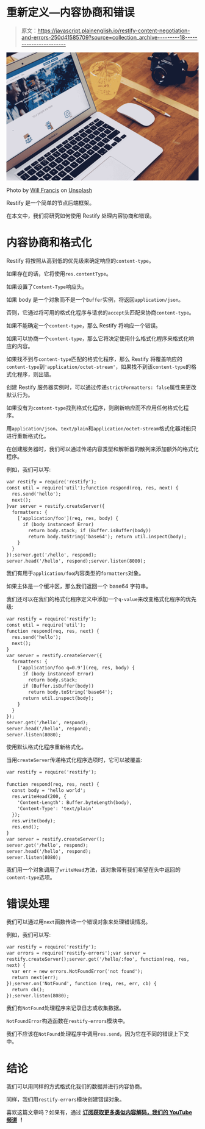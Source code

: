 # 重新定义—内容协商和错误

> 原文：<https://javascript.plainenglish.io/restify-content-negotiation-and-errors-250d41585709?source=collection_archive---------18----------------------->

![](img/4986e42a290adab9ec3992cec8b0bf5e.png)

Photo by [Will Francis](https://unsplash.com/@willfrancis?utm_source=medium&utm_medium=referral) on [Unsplash](https://unsplash.com?utm_source=medium&utm_medium=referral)

Restify 是一个简单的节点后端框架。

在本文中，我们将研究如何使用 Restify 处理内容协商和错误。

# 内容协商和格式化

Restify 将按照从高到低的优先级来确定响应的`content-type`。

如果存在的话，它将使用`res.contentType`。

如果设置了`Content-Type`响应头。

如果 body 是一个对象而不是一个`Buffer`实例，将返回`application/json`。

否则，它通过将可用的格式化程序与请求的`accept`头匹配来协商`content-type`。

如果不能确定一个`content-type`，那么 Restify 将响应一个错误。

如果可以协商一个`content-type`，那么它将决定使用什么格式化程序来格式化响应的内容。

如果找不到与`content-type`匹配的格式化程序，那么 Restify 将覆盖响应的`content-type`到`'application/octet-stream'`，如果找不到该`content-type`的格式化程序，则出错。

创建 Restify 服务器实例时，可以通过传递`strictFormatters: false`属性来更改默认行为。

如果没有为`content-type`找到格式化程序，则刷新响应而不应用任何格式化程序。

用`application/json`、`text/plain`和`application/octet-stream`格式化器对船只进行重新格式化。

在创建服务器时，我们可以通过传递内容类型和解析器的散列来添加额外的格式化程序。

例如，我们可以写:

```
var restify = require('restify');
const util = require('util');function respond(req, res, next) {
  res.send('hello');
  next();
}var server = restify.createServer({
  formatters: {
    ['application/foo'](req, res, body) {
      if (body instanceof Error)
        return body.stack; if (Buffer.isBuffer(body))
        return body.toString('base64'); return util.inspect(body);
    }
  }
});server.get('/hello', respond);
server.head('/hello', respond);server.listen(8080);
```

我们有用于`application/foo`内容类型的`formatters`对象。

如果主体是一个缓冲区，那么我们返回一个 base64 字符串。

我们还可以在我们的格式化程序定义中添加一个`q-value`来改变格式化程序的优先级:

```
var restify = require('restify');
const util = require('util');
function respond(req, res, next) {
  res.send('hello');
  next();
}
var server = restify.createServer({
  formatters: {
    ['application/foo q=0.9'](req, res, body) {
      if (body instanceof Error)
        return body.stack;
      if (Buffer.isBuffer(body))
        return body.toString('base64');
      return util.inspect(body);
    }
  }
});
server.get('/hello', respond);
server.head('/hello', respond);
server.listen(8080);
```

使用默认格式化程序重新格式化。

当用`createServer`传递格式化程序选项时，它可以被覆盖:

```
var restify = require('restify');

function respond(req, res, next) {
  const body = 'hello world';
  res.writeHead(200, {
    'Content-Length': Buffer.byteLength(body),
    'Content-Type': 'text/plain'
  });
  res.write(body);
  res.end();    
}
var server = restify.createServer();
server.get('/hello', respond);
server.head('/hello', respond);
server.listen(8080);
```

我们用一个对象调用了`writeHead`方法，该对象带有我们希望在头中返回的`content-type`选项。

# 错误处理

我们可以通过用`next`函数传递一个错误对象来处理错误情况。

例如，我们可以写:

```
var restify = require('restify');
var errors = require('restify-errors');var server = restify.createServer();server.get('/hello/:foo', function(req, res, next) {
  var err = new errors.NotFoundError('not found');
  return next(err);
});server.on('NotFound', function (req, res, err, cb) {
  return cb();
});server.listen(8080);
```

我们有`NotFound`处理程序来记录日志或收集数据。

`NotFoundError`构造函数在`restify-errors`模块中。

我们不应该在`NotFound`处理程序中调用`res.send`，因为它在不同的错误上下文中。

# 结论

我们可以用同样的方式格式化我们的数据并进行内容协商。

同样，我们用`restify-errors`模块创建错误对象。

喜欢这篇文章吗？如果有，通过 [**订阅获取更多类似内容解码，我们的 YouTube 频道**](https://www.youtube.com/channel/UCtipWUghju290NWcn8jhyAw?sub_confirmation=true) **！**